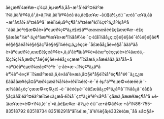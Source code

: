 ãè¿æ¥ï¼æ¥æ¬ç¼çä¸èµ·æ¶ä¸­åå¬æ°å´éäº¤éäºæï¼ä¸åä¹å®¢ä¸å¹¸å»ä¸ï¼ä¸åä¹å®¢åéå·ãä¸­åé§æ¥æ¬å¤§ä½¿é¤¨æéå¨æ¥ä¸­åå¬æ°å¢å¼·äº¤éå®å¨æè­ï¼éµå®ç¶å°äº¤éæ³è¦ï¼ç¢ºä¿åºè¡å®å¨ããä¸ãèªé§æ©åè»åºè¡æï¼ç¢ºä¿é§é§äººææææåéé§ç§ææ¥æ¬é§ç§ãæåè³¼è²·ä¿éªãæª¢æ¥è»æ³ï¼åå¥½è·¯ç·è¦åï¼åå¿ç¡ç§é§é§ãé­¯è½é§é§ãè¶éé§é§ãéå¾é§é§ãç²åé§é§ï¼ééç¡ä¿¡èççè·¯å£æåå¿åè»è§å¯ããäºãåè»åºè¡æï¼é¸ææ­£è¦çéå®¢è»,ä¸ä¹åè¶å¡å®¢è»åéæ³çéçç¡è­è»è¼ãæéä¸­å¦ç¼ç¾å¸æ©ç²åé§é§ãè»ééå¿«ç­ææ³ï¼åæä¸»åæéããä¸ãä¹åå¬å±äº¤éåºè¡æï¼æåç¢ºèªè·¯ç·åè»æ¬¡ï¼ç¢ºä¿äºåè³¼è²·è»ç¥¨ï¼æåºæéä¸ä¸è»ãä¹è»æä¸å¤§è²å§è­ï¼å°éç¶å°é¢¨ä¿ç¿æ£ããåãæ­¥è¡å¤åºæï¼çæä¾å¾è»è¼ï¼éé¦¬è·¯é èµ°äººè¡æ©«éæéè¡è¨­æ½ãåå¿éç´çææ©«ç©¿é¦¬è·¯ãéééµè·¯éå£æåå¿ç¢ºä¿å®å¨ï¼åå¿å¨éå£å§åçããå¦éäº¤éäºæï¼è«ä¿æå·éï¼å¨ç¢ºä¿èªèº«å®å¨çåæä¸åææ¥æç¶å°å ±è­¦ãæ¥æé»è©±ï¼ä¸¦è¯ç¹«ä¸­åé§æ¥æ¬ä½¿é é¤¨æ±å©ãï¼æ·±å³ï¼86-755-83518792 83518734 83518291å°åï¼é¦æ¸¯ä¹é¾è§å¡é332èé¦æ¸¯åå ±å¤§å»